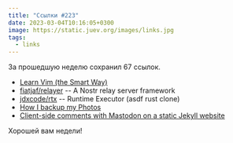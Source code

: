 ```yaml
---
title: "Ссылки #223"
date: 2023-03-04T10:16:05+0300
image: https://static.juev.org/images/links.jpg
tags: 
  - links
---
```


За прошедшую неделю сохранил 67 ссылок.

- [Learn Vim (the Smart Way)](https://github.com/iggredible/Learn-Vim)
- [fiatjaf/relayer](https://github.com/fiatjaf/relayer) -- A Nostr relay server framework
- [jdxcode/rtx](https://github.com/jdxcode/rtx) -- Runtime Executor (asdf rust clone)
- [How I backup my Photos](https://arslan.io/2023/02/25/how-i-backup-my-photos/)
- [Client-side comments with Mastodon on a static Jekyll website](https://jan.wildeboer.net/2023/02/Jekyll-Mastodon-Comments/)

Хорошей вам недели!
